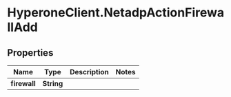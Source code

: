 # HyperoneClient.NetadpActionFirewallAdd

## Properties

Name | Type | Description | Notes
------------ | ------------- | ------------- | -------------
**firewall** | **String** |  | 


